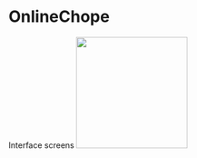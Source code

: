 # OnlineChope
Interface screens
<img src="https://user-images.githubusercontent.com/97108716/234832755-49bc792b-985c-4c33-a224-502c873d535d.svg" 
     width="196"/>
